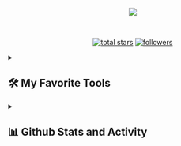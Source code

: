 <p align="center">
  <a href="https://github.com/thalissongoncalves/readme-typing-svg">
    <img src="https://readme-typing-svg.demolab.com/?lines=Thálisson%20Gonçalves;Full-Stack%20web%20developer;Always%20learning%20new%20things&font=Fira%20Code&center=true&width=440&height=45&color=3ad288Center=true&pause=1000&size=22" /></a>
</p>

<br/>

<p align="center">
  <a href="https://github.com/thalissongoncalves?tab=repositories&sort=stargazers">
    <img alt="total stars" title="Total stars on GitHub" src="https://custom-icon-badges.demolab.com/github/stars/thalissongoncalves?color=55960c&style=for-the-badge&labelColor=488207&logo=star"/></a>
  <a href="https://github.com/thalissongoncalves?tab=followers">
    <img alt="followers" title="Follow me on Github" src="https://custom-icon-badges.demolab.com/github/followers/thalissongoncalves?color=236ad3&labelColor=1155ba&style=for-the-badge&logo=person-add&label=Follow&logoColor=white"/></a>
</p>

<details> 
  <summary><h2>🛠️ My Favorite Tools</h2></summary>

  <h3>👨‍💻 Programming and Markup Languages</h3>

  <p>
      <a href="#"><img alt="CSS" src="https://img.shields.io/badge/CSS-1572B6.svg?logo=css3&logoColor=white"></a>
      <a href="#"><img alt="HTML" src="https://img.shields.io/badge/HTML-E34F26.svg?logo=html5&logoColor=white"></a>
      <a href="#"><img alt="JavaScript" src="https://img.shields.io/badge/JavaScript-F7DF1E.svg?logo=javascript&logoColor=black"></a>
      <a href="#"><img alt="TypeScript" src="https://img.shields.io/badge/TypeScript-007ACC.svg?logo=typescript&logoColor=white"></a>
  </p>

  <h3>🧰 Frameworks and Libraries</h3>

  <p>
      <a href="#"><img alt="Bootstrap" src="https://img.shields.io/badge/Bootstrap-7952B3.svg?logo=bootstrap&logoColor=white"></a>
      <a href="#"><img alt="GitHub Actions" src="https://img.shields.io/badge/GitHub%20Actions-2671E5.svg?logo=github%20actions&logoColor=white"></a>
      <a href="#"><img alt="React" src="https://img.shields.io/badge/React-20232a.svg?logo=react&logoColor=%2361DAFB"></a>
      <a href="#"><img alt="Wordpress" src="https://img.shields.io/badge/Wordpress-21759B?logo=wordpress&logoColor=white"></a>
  </p>

  <h3>🗄️ Databases and Cloud Hosting</h3>

  <p>
      <a href="#"><img alt="GitHub Pages" src="https://img.shields.io/badge/GitHub%20Pages-327FC7.svg?logo=github&logoColor=white"></a>
  </p>

  <h3>💻 Software and Tools</h3>

  <p>
      <a href="#"><img alt="Git" src="https://img.shields.io/badge/Git-F05033.svg?logo=git&logoColor=white"></a>
      <a href="#"><img alt="GitHub Desktop" src="https://img.shields.io/badge/GitHub%20Desktop-8034A9.svg?logo=github&logoColor=white"></a>
      <a href="#"><img alt="OBS Studio" src="https://img.shields.io/badge/-OBS-302E31?logo=obs-studio&logoColor=white"></a>
      <a href="#"><img alt="Visual Studio Code" src="https://img.shields.io/badge/Visual%20Studio%20Code-0078d7.svg?logo=visual-studio-code&logoColor=white"></a>
  </p>
</details>

<details> 
  <summary><h2>📊 Github Stats and Activity</h2></summary>

  <h3>🔥 Streak Stats</h3>

  <p>
    <a href="https://github.com/thalissongoncalves/github-readme-streak-stats">
      <img title="🔥 Get streak stats for your profile at git.io/streak-stats" alt="thalissongoncalves's streak" src="https://streak-stats.demolab.com/?user=thalissongoncalves&theme=dark&hide_border=true"/>
    </a>
    <p>🔥 Get streak stats for your profile at <a href="https://git.io/streak-stats">git.io/streak-stats</a></p>
  </p>

  <h3>💻 GitHub Profile Stats</h3>

  [![Top Langs](https://github-readme-stats.vercel.app/api/top-langs/?username=thalissongoncalves&size_weight=0.5&count_weight=0.5&theme=dark#gh-dark-mode-only)](https://github.com/thalissongoncalves/github-readme-stats)
  <br/>
  [![Thalissongoncalves GitHub stats](https://github-readme-stats.vercel.app/api?username=thalissongoncalves&show_icons=true&theme=dark#gh-dark-mode-only)](https://github.com/thalissongoncalves/github-readme-stats)
  
  <br/>

  <b>Note:</b> Top languages is only a metric of the languages my public code consists of and doesn't reflect experience or skill level.

  [![Ashutosh's github activity graph](https://github-readme-activity-graph.cyclic.app/graph?username=thalissongoncalves&bg_color=121316&color=ffffff&line=15bc6e&point=ffffff&area=true&hide_border=true)](https://github.com/ashutosh00710/github-readme-activity-graph)

</details>
